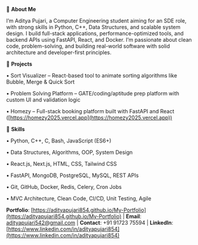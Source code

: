 🔹 **About Me**

I’m Aditya Pujari, a Computer Engineering student aiming for an SDE role, with strong skills in Python, C++, Data Structures, and scalable system design. I build full-stack applications, performance-optimized tools, and backend APIs using FastAPI, React, and Docker. I’m passionate about clean code, problem-solving, and building real-world software with solid architecture and developer-first principles.


🔹 **Projects**

• Sort Visualizer – React-based tool to animate sorting algorithms like Bubble, Merge & Quick Sort

• Problem Solving Platform – GATE/coding/aptitude prep platform with custom UI and validation logic

• Homezy – Full-stack booking platform built with FastAPI and React ([https://homezy2025.vercel.app](https://homezy2025.vercel.app))


🔹 **Skills**

• Python, C++, C, Bash, JavaScript (ES6+)

• Data Structures, Algorithms, OOP, System Design

• React.js, Next.js, HTML, CSS, Tailwind CSS

• FastAPI, MongoDB, PostgreSQL, MySQL, REST APIs

• Git, GitHub, Docker, Redis, Celery, Cron Jobs

• MVC Architecture, Clean Code, CI/CD, Unit Testing, Agile


**Portfolio**: [https://adityapujari854.github.io/My-Portfolio](https://adityapujari854.github.io/My-Portfolio) |
**Email**: [adityapujari542@gmail.com](mailto:adityapujari542@gmail.com) | **Contact**: +91 91723 75594 | 
**LinkedIn**: [https://www.linkedin.com/in/adityapujari854](https://www.linkedin.com/in/adityapujari854)
